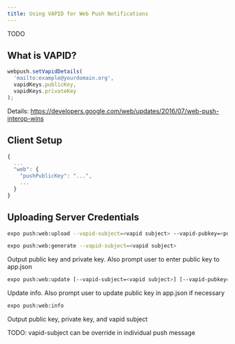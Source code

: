 ```yaml
---
title: Using VAPID for Web Push Notifications
---
```


TODO

## What is VAPID?

```javascript
webpush.setVapidDetails(
  'mailto:example@yourdomain.org',
  vapidKeys.publicKey,
  vapidKeys.privateKey
);
```

Details: https://developers.google.com/web/updates/2016/07/web-push-interop-wins

## Client Setup

```javascript
{
  ...
  "web": {
    "pushPublicKey": "...",
    ...
  }
}
```

## Uploading Server Credentials

```bash
expo push:web:upload --vapid-subject=<vapid subject> --vapid-pubkey=<public key url base64> --vapid-pvtkey=<private key url base64>
```

```bash
expo push:web:generate --vapid-subject=<vapid subject>
```
Output public key and private key. Also prompt user to enter public key to app.json

```bash
expo push:web:update [--vapid-subject=<vapid subject>] [--vapid-pubkey=<public key url base64>] [--vapid-pvtkey=<private key url base64>]
```
Update info. Also prompt user to update public key in app.json if necessary


```bash
expo push:web:info
```
Output public key, private key, and vapid subject



TODO: vapid-subject can be override in individual push message
